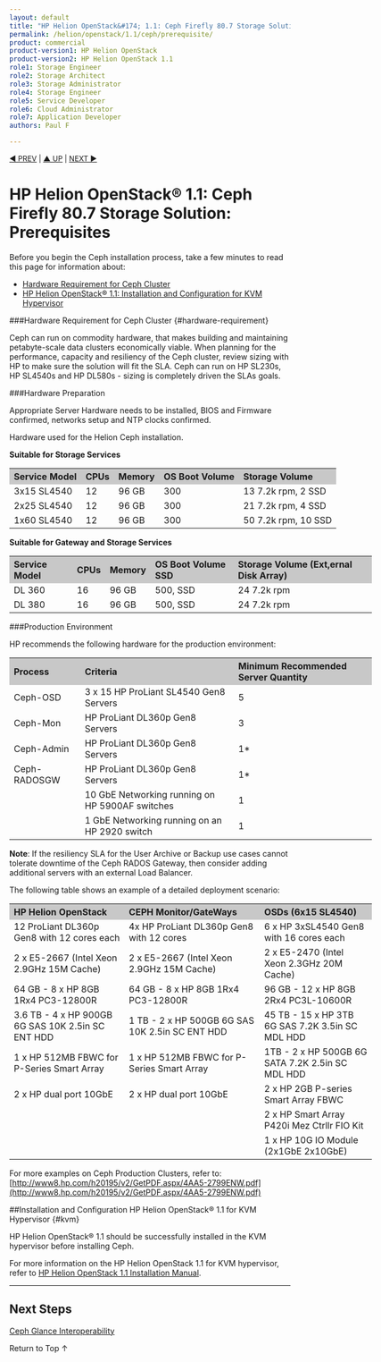 ```yaml
---
layout: default
title: "HP Helion OpenStack&#174; 1.1: Ceph Firefly 80.7 Storage Solution: Prerequisites"
permalink: /helion/openstack/1.1/ceph/prerequisite/
product: commercial
product-version1: HP Helion OpenStack
product-version2: HP Helion OpenStack 1.1
role1: Storage Engineer
role2: Storage Architect 
role3: Storage Administrator 
role4: Storage Engineer
role5: Service Developer 
role6: Cloud Administrator 
role7: Application Developer 
authors: Paul F

---
```

<!--PUBLISHED-->


<script>

function PageRefresh {
onLoad="window.refresh"
}

PageRefresh();

</script>

<p style="font-size: small;"> <a href="/helion/openstack/1.1/services/object/ceph/archref-1.1/">&#9664; PREV</a> | <a href="/helion/openstack/1.1/">&#9650; UP</a> | <a href="/helion/openstack/1.1/install/overview/">NEXT &#9654;</a> </p>



# HP Helion OpenStack&#174; 1.1: Ceph Firefly 80.7 Storage Solution: Prerequisites

Before you begin the Ceph installation process, take a few minutes to read this page for information about:

* [Hardware Requirement for Ceph Cluster](#hardware-requirement)
* [HP Helion OpenStack&#174; 1.1: Installation and Configuration for KVM Hypervisor](#kvm)


###Hardware Requirement for Ceph Cluster {#hardware-requirement}

Ceph can run on commodity hardware, that makes building and maintaining petabyte-scale data clusters economically viable. When planning for the performance, capacity and resiliency of the Ceph cluster, review sizing with HP to make sure the solution will fit the SLA. Ceph can run on HP SL230s, HP SL4540s and HP DL580s - sizing is completely driven the SLAs goals.  <!-- this sentence does not exist in the document now --Small proof-of-concept clusters and development clusters can run successfully on Virtual Machines with minimal system requirements.  For example, you can configure 1 VM running Admin, 1 VM running radosgw, 3 VMs running Ceph OSD, and 1 VM running Monitor.  --->
 
<!--
<table style="text-align: left; vertical-align: top;">

<tr style="background-color: #C8C8C8; text-align: left; vertical-align: top;">
<th>Node Type</th>
<th>Server Hardware</th>
<th>Minimum Requirements and Recommendations</th>
</tr>
<tr style="background-color: white; color: black; text-align: left; vertical-align: top;">
<td rowspan="4"> ceph-osd <br /><br /> ceph-mon <br /><br /> ceph rados gateway <br /><br />ceph admin</td>
<td>Processor  </td>
<td> 4vCPU</td>
</tr>
<tr style="background-color: white; color: black; text-align: left; vertical-align: top;">
<td>RAM </td>
<td colspan=2>4G RAM</td>
</tr>
<tr style="background-color: white; color: black; text-align: left; vertical-align: top;">
<td>Disk Space </td>
<td> 100 GB</td>
</tr>
<tr style="background-color: white; color: black; text-align: left; vertical-align: top;">
<td>Network </td>
<td> 2x 1GB Ethernet vNICs</td>
</tr>
</table>
---->

###Hardware Preparation

Appropriate Server Hardware needs to be installed, BIOS and Firmware confirmed, networks setup and NTP clocks confirmed.

Hardware used for the Helion Ceph installation.

**Suitable for Storage Services**

<table style="text-align: left; vertical-align: top; width:650px;">
<tr style="background-color: #C8C8C8;">
	<th> Service Model</th>
	<th>CPUs </th>
	<th>Memory</th>
	<th>OS Boot Volume </th>
	<th>Storage Volume </th>
</tr>
	<tr>
<td>3x15 SL4540</td>
<td>12</td>
<td>96 GB</td>
<td>300</td>
<td>13 7.2k rpm, 2 SSD</td>
</tr>
<tr>
<td>2x25 SL4540</td>
<td>12</td>
<td>96 GB</td>
<td>300</td>
<td>21 7.2k rpm, 4 SSD</td>
</tr>
<td>1x60 SL4540</td>
<td>12</td>
<td>96 GB</td>
<td>300</td>
<td>50 7.2k rpm, 10 SSD</td>
</tr>
</table>


**Suitable for Gateway and Storage Services**

<table style="text-align: left; vertical-align: top; width:650px;">
<tr style="background-color: #C8C8C8;">
	<th> Service Model</th>
	<th>CPUs </th>
	<th>Memory</th>
	<th>OS Boot Volume SSD </th>
	<th>Storage Volume (Ext,ernal Disk Array)</th>
</tr>
	<tr>
<td>DL 360</td>
<td>16</td>
<td>96 GB</td>
<td>500, SSD</td>
<td>24 7.2k rpm</td>
</tr>
<tr>
<td>DL 380</td>
<td>16</td>
<td>96 GB</td>
<td>500, SSD</td>
<td>24 7.2k rpm</td>
</tr>
</table>

###Production Environment

HP recommends the following hardware for the production environment:

<table style="text-align: left; vertical-align: top; width:650px;">
<tr style="background-color: #C8C8C8;">
	<th> Process</th>
	<th>Criteria </th>
	<th>Minimum Recommended Server Quantity</th>
</tr>
	<tr>
<td>Ceph-OSD</td>
<td>3 x 15 HP ProLiant SL4540 Gen8 Servers</td>
<td>5</td>
</tr>
<tr>
<td>Ceph-Mon</td>
<td>HP ProLiant DL360p Gen8 Servers</td>
<td>3 </td>
</tr>
<tr>
<td>Ceph-Admin</td>
<td>HP ProLiant DL360p Gen8 Servers</td>
<td>1&#42;</td>
</tr>
<tr>
<td>Ceph-RADOSGW</td>
<td>HP ProLiant DL360p Gen8 Servers</td>
<td>1&#42;</td>
</tr>
<tr>
<td></td>
<td>10 GbE Networking running on HP 5900AF switches</td>
<td>1</td>
</tr>
<tr>
<td></td>
<td>1 GbE Networking running on an HP 2920 switch</td>
<td>1</td>
</tr>
</table>

**Note**: If the resiliency SLA for the User Archive or Backup use cases cannot tolerate downtime of the Ceph RADOS Gateway, then consider adding additional servers with an external Load Balancer.


The following table shows an example of a detailed deployment scenario:

<table style="text-align: left; vertical-align: top; width:650px;">
<tr style="background-color: #C8C8C8;">
	<th> HP Helion OpenStack</th>
	<th>CEPH Monitor/GateWays </th>
	<th>OSDs (6x15 SL4540)</th>
</tr>
	<tr>
<td>12 ProLiant DL360p Gen8 with 12 cores each</td>
<td>4x HP ProLiant DL360p Gen8 with 12 cores</td>
<td>6 x HP 3xSL4540 Gen8 with 16 cores each</td>
</tr>
<tr>
<td>2 x E5-2667 (Intel Xeon 2.9GHz 15M Cache)</td>
<td>2 x E5-2667 (Intel Xeon 2.9GHz 15M Cache)</td>
<td>2 x E5-2470 (Intel Xeon 2.3GHz 20M Cache) </td>
</tr>
<tr>
<td>64 GB - 8 x HP 8GB 1Rx4 PC3-12800R</td>
<td>64 GB - 8 x HP 8GB 1Rx4 PC3-12800R</td>
<td>96 GB - 12 x HP 8GB 2Rx4 PC3L-10600R</td>
</tr>
<tr>
<td>3.6 TB - 4 x HP 900GB 6G SAS 10K 2.5in SC ENT HDD</td>
<td>1 TB - 2 x HP 500GB 6G SAS 10K 2.5in SC ENT HDD</td>
<td>45 TB - 15 x HP 3TB 6G SAS 7.2K 3.5in SC MDL HDD</td>
</tr>
<tr>
<td>1 x HP 512MB FBWC for P-Series Smart Array</td>
<td>1 x HP 512MB FBWC for P-Series Smart Array</td>
<td>1TB - 2 x HP 500GB 6G SATA 7.2K 2.5in SC MDL HDD</td>
</tr>
<tr>
<td>2 x HP dual port 10GbE</td>
<td>2 x HP dual port 10GbE</td>
<td>2 x HP 2GB P-series Smart Array FBWC</td>
<tr><td>
<td></td>
<td>2 x HP Smart Array P420i Mez Ctrllr FIO Kit</td>
</tr>
<tr><td>
<td></td>
<td>1 x HP 10G IO Module (2x1GbE 2x10GbE)</td>
</tr>
</table>


For more examples on Ceph Production Clusters, refer to: [http://www8.hp.com/h20195/v2/GetPDF.aspx/4AA5-2799ENW.pdf](http://www8.hp.com/h20195/v2/GetPDF.aspx/4AA5-2799ENW.pdf)

##Installation and Configuration HP Helion OpenStack&#174; 1.1 for KVM Hypervisor {#kvm}

HP Helion OpenStack&#174; 1.1 should be successfully installed in the KVM hypervisor before installing Ceph.

For more information on the HP Helion OpenStack 1.1 for KVM hypervisor, refer to [HP Helion OpenStack 1.1 Installation Manual](http://docs.hpcloud.com/helion/openstack/1.1/install/kvm).



<!-- this is not there in the present cookbook
###Download and Access to the Solution Files and Documents {#Download-and-access}

[HDN](https://helion.hpwsportal.com) is a remote web catalog containing a repository of software that HP OpenStack Enterprise Customers can purchase.

To purchase software, register yourself (if this is your first time) to the HDN portal and then log in to download the required Helion OpenStack Ceph Storage Solution packages.

If you have any access issues with HDN, contact the HP sales team. --->

<!---Once you have the necessary permissions, log in with your credentials. Select the Category **Workloads**, and the Sub-Category **Storage** to find the HP Helion OpenStack Ceph Storage solution.

Each Ceph-related file is identified with the following description:

* Helion OpenStack Commercial integration with InkTank Ceph for Glance, Nova, and Cinder storage.
-->
<!---hidden above pending correction info from Praba's request to HDN rep to get right info-->
---

## Next Steps

[Ceph Glance Interoperability]( /helion/openstack/1.1/ceph-hp-helion-openstack-glance-ceph-interoperability/)

<a href="#top" style="padding:14px 0px 14px 0px; text-decoration: none;"> Return to Top &#8593; </a>
